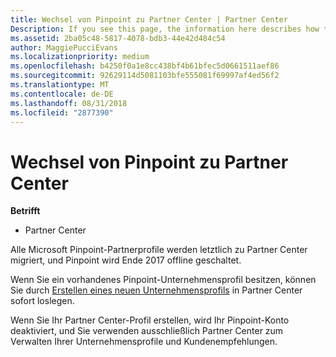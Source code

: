 ```yaml
---
title: Wechsel von Pinpoint zu Partner Center | Partner Center
Description: If you see this page, the information here describes how to transition from Pinpoint to Partner Center.
ms.assetid: 2ba05c48-5817-4078-bdb3-44e42d484c54
author: MaggiePucciEvans
ms.localizationpriority: medium
ms.openlocfilehash: b4250f0a1e8cc438bf4b61bfec5d0661511aef86
ms.sourcegitcommit: 92629114d5081103bfe555081f69997af4ed56f2
ms.translationtype: MT
ms.contentlocale: de-DE
ms.lasthandoff: 08/31/2018
ms.locfileid: "2877390"
---
```

# <a name="transition-from-pinpoint-to-partner-center"></a>Wechsel von Pinpoint zu Partner Center

**Betrifft**

-  Partner Center

Alle Microsoft Pinpoint-Partnerprofile werden letztlich zu Partner Center migriert, und Pinpoint wird Ende 2017 offline geschaltet. 

Wenn Sie ein vorhandenes Pinpoint-Unternehmensprofil besitzen, können Sie durch [Erstellen eines neuen Unternehmensprofils](create-a-marketing-profile.md) in Partner Center sofort loslegen.

Wenn Sie Ihr Partner Center-Profil erstellen, wird Ihr Pinpoint-Konto deaktiviert, und Sie verwenden ausschließlich Partner Center zum Verwalten Ihrer Unternehmensprofile und Kundenempfehlungen.